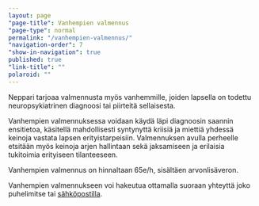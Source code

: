 ```yaml
---
layout: page
"page-title": Vanhempien valmennus
"page-type": normal
permalink: "/vanhempien-valmennus/"
"navigation-order": 7
"show-in-navigation": true
published: true
"link-title": ""
polaroid: ""
---
```





Neppari tarjoaa valmennusta myös vanhemmille, joiden lapsella on todettu neuropsykiatrinen diagnoosi tai piirteitä sellaisesta.

Vanhempien valmennuksessa voidaan käydä läpi diagnoosin saannin ensitietoa, käsitellä mahdollisesti syntynyttä kriisiä ja miettiä yhdessä keinoja vastata lapsen erityistarpeisiin. Valmennuksen avulla perheelle etsitään myös keinoja arjen hallintaan sekä jaksamiseen ja erilaisia tukitoimia erityiseen tilanteeseen.

Vanhempien valmennus on hinnaltaan 65e/h, sisältäen arvonlisäveron.

Vanhempien valmennukseen voi hakeutua ottamalla suoraan yhteyttä joko puhelimitse tai [sähköpostilla](/ota-yhteytta).
